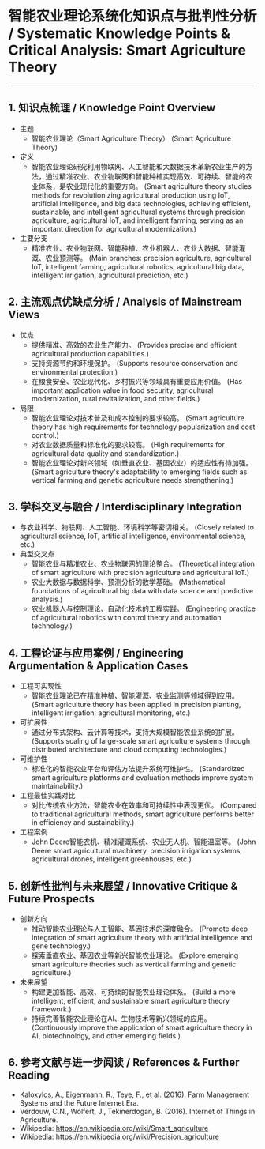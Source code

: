 # 智能农业理论系统化知识点与批判性分析 / Systematic Knowledge Points & Critical Analysis: Smart Agriculture Theory

---

## 1. 知识点梳理 / Knowledge Point Overview

- 主题
  - 智能农业理论（Smart Agriculture Theory）
      (Smart Agriculture Theory)
- 定义
  - 智能农业理论研究利用物联网、人工智能和大数据技术革新农业生产的方法，通过精准农业、农业物联网和智能种植实现高效、可持续、智能的农业体系，是农业现代化的重要方向。
      (Smart agriculture theory studies methods for revolutionizing agricultural production using IoT, artificial intelligence, and big data technologies, achieving efficient, sustainable, and intelligent agricultural systems through precision agriculture, agricultural IoT, and intelligent farming, serving as an important direction for agricultural modernization.)
- 主要分支
  - 精准农业、农业物联网、智能种植、农业机器人、农业大数据、智能灌溉、农业预测等。
      (Main branches: precision agriculture, agricultural IoT, intelligent farming, agricultural robotics, agricultural big data, intelligent irrigation, agricultural prediction, etc.)

## 2. 主流观点优缺点分析 / Analysis of Mainstream Views

- 优点
  - 提供精准、高效的农业生产能力。
      (Provides precise and efficient agricultural production capabilities.)
  - 支持资源节约和环境保护。
      (Supports resource conservation and environmental protection.)
  - 在粮食安全、农业现代化、乡村振兴等领域具有重要应用价值。
      (Has important application value in food security, agricultural modernization, rural revitalization, and other fields.)
- 局限
  - 智能农业理论对技术普及和成本控制的要求较高。
      (Smart agriculture theory has high requirements for technology popularization and cost control.)
  - 对农业数据质量和标准化的要求较高。
      (High requirements for agricultural data quality and standardization.)
  - 智能农业理论对新兴领域（如垂直农业、基因农业）的适应性有待加强。
      (Smart agriculture theory's adaptability to emerging fields such as vertical farming and genetic agriculture needs strengthening.)

## 3. 学科交叉与融合 / Interdisciplinary Integration

- 与农业科学、物联网、人工智能、环境科学等密切相关。
  (Closely related to agricultural science, IoT, artificial intelligence, environmental science, etc.)
- 典型交叉点
  - 智能农业与精准农业、农业物联网的理论整合。
      (Theoretical integration of smart agriculture with precision agriculture and agricultural IoT.)
  - 农业大数据与数据科学、预测分析的数学基础。
      (Mathematical foundations of agricultural big data with data science and predictive analysis.)
  - 农业机器人与控制理论、自动化技术的工程实践。
      (Engineering practice of agricultural robotics with control theory and automation technology.)

## 4. 工程论证与应用案例 / Engineering Argumentation & Application Cases

- 工程可实现性
  - 智能农业理论已在精准种植、智能灌溉、农业监测等领域得到应用。
      (Smart agriculture theory has been applied in precision planting, intelligent irrigation, agricultural monitoring, etc.)
- 可扩展性
  - 通过分布式架构、云计算等技术，支持大规模智能农业系统的扩展。
      (Supports scaling of large-scale smart agriculture systems through distributed architecture and cloud computing technologies.)
- 可维护性
  - 标准化的智能农业平台和评估方法提升系统可维护性。
      (Standardized smart agriculture platforms and evaluation methods improve system maintainability.)
- 工程最佳实践对比
  - 对比传统农业方法，智能农业在效率和可持续性中表现更优。
      (Compared to traditional agricultural methods, smart agriculture performs better in efficiency and sustainability.)
- 工程案例
  - John Deere智能农机、精准灌溉系统、农业无人机、智能温室等。
      (John Deere smart agricultural machinery, precision irrigation systems, agricultural drones, intelligent greenhouses, etc.)

## 5. 创新性批判与未来展望 / Innovative Critique & Future Prospects

- 创新方向
  - 推动智能农业理论与人工智能、基因技术的深度融合。
      (Promote deep integration of smart agriculture theory with artificial intelligence and gene technology.)
  - 探索垂直农业、基因农业等新兴智能农业理论。
      (Explore emerging smart agriculture theories such as vertical farming and genetic agriculture.)
- 未来展望
  - 构建更加智能、高效、可持续的智能农业理论体系。
      (Build a more intelligent, efficient, and sustainable smart agriculture theory framework.)
  - 持续完善智能农业理论在AI、生物技术等新兴领域的应用。
      (Continuously improve the application of smart agriculture theory in AI, biotechnology, and other emerging fields.)

## 6. 参考文献与进一步阅读 / References & Further Reading

- Kaloxylos, A., Eigenmann, R., Teye, F., et al. (2016). Farm Management Systems and the Future Internet Era.
- Verdouw, C.N., Wolfert, J., Tekinerdogan, B. (2016). Internet of Things in Agriculture.
- Wikipedia: <https://en.wikipedia.org/wiki/Smart_agriculture>
- Wikipedia: <https://en.wikipedia.org/wiki/Precision_agriculture>
